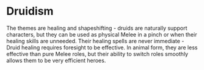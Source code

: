 # Druidism

The themes are healing and shapeshifting - druids are naturally support
characters, but they can be used as physical Melee in a pinch or when their
healing skills are unneeded. Their healing spells are never immediate - Druid
healing requires foresight to be effective. In animal form, they are less effective
than pure Melee roles, but their ability to switch roles smoothly allows them to be
very efficient heroes.
